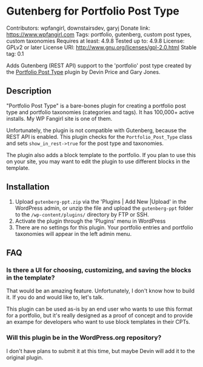 # Gutenberg for Portfolio Post Type
Contributors: wpfangirl, downstairsdev, garyj
Donate link: https://www.wpfangirl.com
Tags: portfolio, gutenberg, custom post types, custom taxonomies
Requires at least: 4.9.8
Tested up to: 4.9.8
License: GPLv2 or later
License URI: http://www.gnu.org/licenses/gpl-2.0.html
Stable tag: 0.1

Adds Gutenberg (REST API) support to the 'portfolio' post type created by the [Portfolio Post Type](https://wordpress.org/plugins/portfolio-post-type/) plugin by Devin Price and Gary Jones.

## Description

"Portfolio Post Type" is a bare-bones plugin for creating a portfolio post type and portfolio taxonomies (categories and tags). It has 100,000+ active installs. My WP Fangirl site is one of them. 

Unfortunately, the plugin is not compatible with Gutenberg, because the REST API is enabled. This plugin checks for the `Portfolio_Post_Type` class and sets `show_in_rest->true` for the post type and taxonomies.

The plugin also adds a block template to the portfolio. If you plan to use this on your site, you may want to edit the plugin to use different blocks in the template.

## Installation

1. Upload `gutenberg-ppt.zip` via the 'Plugins | Add New |Upload' in the WordPress admin, or unzip the file and upload the `gutenberg-ppt` folder to the `/wp-content/plugins/` directory by FTP or SSH.
1. Activate the plugin through the 'Plugins' menu in WordPress
1. There are no settings for this plugin. Your portfolio entries and portfolio taxonomies will appear in the left admin menu. 

## FAQ
### Is there a UI for choosing, customizing, and saving the blocks in the template?
That would be an amazing feature. Unfortunately, I don't know how to build it. If you do and would like to, let's talk. 

This plugin can be used as-is by an end user who wants to use this format for a portfolio, but it's really designed as a proof of concept and to provide an exampe for developers who want to use block templates in their CPTs.

### Will this plugin be in the WordPress.org repository?
I don't have plans to submit it at this time, but maybe Devin will add it to the original plugin.